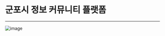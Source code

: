 # 군포시 정보 커뮤니티 플랫폼

---

![image](https://github.com/user-attachments/assets/8225160f-ef3c-4b81-a33c-d6ee3e4f3276)



